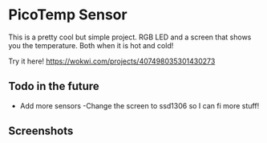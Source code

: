 # PicoTemp Sensor

This is a pretty cool but simple project. RGB LED and a screen that shows you the temperature. Both when it is hot and cold!

Try it here! https://wokwi.com/projects/407498035301430273

## Todo in the future

- Add more sensors
-Change the screen to ssd1306 so I can fi more stuff!

## Screenshots
